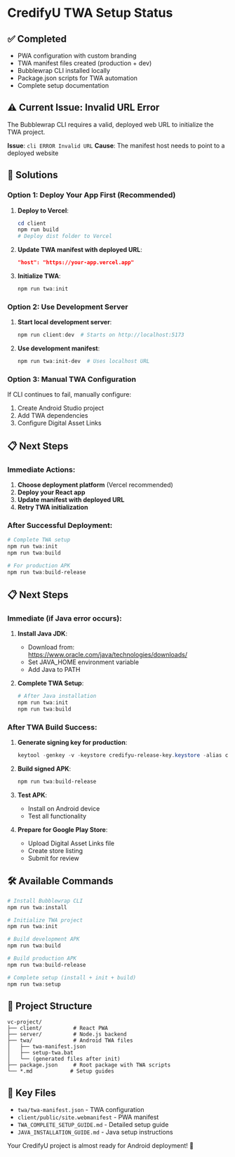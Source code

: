 # CredifyU TWA Setup Status

## ✅ Completed
- PWA configuration with custom branding
- TWA manifest files created (production + dev)
- Bubblewrap CLI installed locally
- Package.json scripts for TWA automation
- Complete setup documentation

## ⚠️ Current Issue: Invalid URL Error
The Bubblewrap CLI requires a valid, deployed web URL to initialize the TWA project.

**Issue**: `cli ERROR Invalid URL`
**Cause**: The manifest host needs to point to a deployed website

## 🔧 Solutions

### Option 1: Deploy Your App First (Recommended)
1. **Deploy to Vercel**:
   ```powershell
   cd client
   npm run build
   # Deploy dist folder to Vercel
   ```

2. **Update TWA manifest with deployed URL**:
   ```json
   "host": "https://your-app.vercel.app"
   ```

3. **Initialize TWA**:
   ```powershell
   npm run twa:init
   ```

### Option 2: Use Development Server
1. **Start local development server**:
   ```powershell
   npm run client:dev  # Starts on http://localhost:5173
   ```

2. **Use development manifest**:
   ```powershell
   npm run twa:init-dev  # Uses localhost URL
   ```

### Option 3: Manual TWA Configuration
If CLI continues to fail, manually configure:
1. Create Android Studio project
2. Add TWA dependencies
3. Configure Digital Asset Links

## 📋 Next Steps

### Immediate Actions:
1. **Choose deployment platform** (Vercel recommended)
2. **Deploy your React app**
3. **Update manifest with deployed URL**
4. **Retry TWA initialization**

### After Successful Deployment:
```powershell
# Complete TWA setup
npm run twa:init
npm run twa:build

# For production APK
npm run twa:build-release
```

## 📋 Next Steps

### Immediate (if Java error occurs):
1. **Install Java JDK**:
   - Download from: https://www.oracle.com/java/technologies/downloads/
   - Set JAVA_HOME environment variable
   - Add Java to PATH

2. **Complete TWA Setup**:
   ```powershell
   # After Java installation
   npm run twa:init
   npm run twa:build
   ```

### After TWA Build Success:
1. **Generate signing key for production**:
   ```powershell
   keytool -genkey -v -keystore credifyu-release-key.keystore -alias credifyu -keyalg RSA -keysize 2048 -validity 10000
   ```

2. **Build signed APK**:
   ```powershell
   npm run twa:build-release
   ```

3. **Test APK**:
   - Install on Android device
   - Test all functionality

4. **Prepare for Google Play Store**:
   - Upload Digital Asset Links file
   - Create store listing
   - Submit for review

## 🛠️ Available Commands

```powershell
# Install Bubblewrap CLI
npm run twa:install

# Initialize TWA project
npm run twa:init

# Build development APK
npm run twa:build

# Build production APK
npm run twa:build-release

# Complete setup (install + init + build)
npm run twa:setup
```

## 📂 Project Structure
```
vc-project/
├── client/          # React PWA
├── server/          # Node.js backend
├── twa/             # Android TWA files
│   ├── twa-manifest.json
│   ├── setup-twa.bat
│   └── (generated files after init)
├── package.json     # Root package with TWA scripts
└── *.md            # Setup guides
```

## 🔗 Key Files
- `twa/twa-manifest.json` - TWA configuration
- `client/public/site.webmanifest` - PWA manifest
- `TWA_COMPLETE_SETUP_GUIDE.md` - Detailed setup guide
- `JAVA_INSTALLATION_GUIDE.md` - Java setup instructions

Your CredifyU project is almost ready for Android deployment! 🚀
